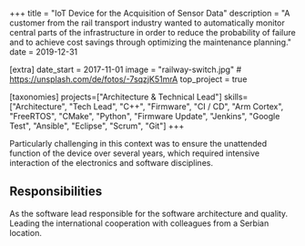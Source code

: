 +++
title = "IoT Device for the Acquisition of Sensor Data"
description = "A customer from the rail transport industry wanted to automatically monitor central parts of the infrastructure in order to reduce the probability of failure and to achieve cost savings through optimizing the maintenance planning."
date = 2019-12-31

[extra]
date_start = 2017-11-01
image = "railway-switch.jpg" # https://unsplash.com/de/fotos/-7sqzjK51mrA
top_project = true

[taxonomies]
projects=["Architecture & Technical Lead"]
skills=["Architecture", "Tech Lead", "C++", "Firmware", "CI / CD", "Arm Cortex", "FreeRTOS", "CMake", "Python", "Firmware Update", "Jenkins", "Google Test", "Ansible", "Eclipse", "Scrum", "Git"]
+++

Particularly challenging in this context was to ensure the unattended function of the device over several years, which required intensive interaction of the electronics and software disciplines.

## Responsibilities

As the software lead responsible for the software architecture and quality. Leading the international cooperation with colleagues from a Serbian location.
